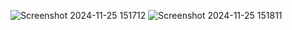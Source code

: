 ![Screenshot 2024-11-25 151712](https://github.com/user-attachments/assets/f5516898-4717-4224-9242-f6597c2a4819)
![Screenshot 2024-11-25 151811](https://github.com/user-attachments/assets/bc454b54-5219-4c2c-8da5-fe3480c00573)
